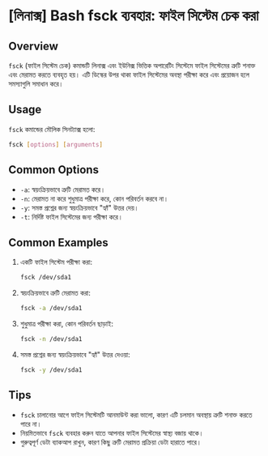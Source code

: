 # [লিনাক্স] Bash fsck ব্যবহার: ফাইল সিস্টেম চেক করা

## Overview
`fsck` (ফাইল সিস্টেম চেক) কমান্ডটি লিনাক্স এবং ইউনিক্স ভিত্তিক অপারেটিং সিস্টেমে ফাইল সিস্টেমের ত্রুটি শনাক্ত এবং মেরামত করতে ব্যবহৃত হয়। এটি ডিস্কের উপর থাকা ফাইল সিস্টেমের অবস্থা পরীক্ষা করে এবং প্রয়োজন হলে সমস্যাগুলি সমাধান করে।

## Usage
`fsck` কমান্ডের মৌলিক সিনট্যাক্স হলো:

```bash
fsck [options] [arguments]
```

## Common Options
- `-a`: স্বয়ংক্রিয়ভাবে ত্রুটি মেরামত করে।
- `-n`: মেরামত না করে শুধুমাত্র পরীক্ষা করে, কোন পরিবর্তন করবে না।
- `-y`: সমস্ত প্রশ্নের জন্য স্বয়ংক্রিয়ভাবে "হ্যাঁ" উত্তর দেয়।
- `-t`: নির্দিষ্ট ফাইল সিস্টেমের জন্য পরীক্ষা করে।

## Common Examples
1. একটি ফাইল সিস্টেম পরীক্ষা করা:
   ```bash
   fsck /dev/sda1
   ```

2. স্বয়ংক্রিয়ভাবে ত্রুটি মেরামত করা:
   ```bash
   fsck -a /dev/sda1
   ```

3. শুধুমাত্র পরীক্ষা করা, কোন পরিবর্তন ছাড়াই:
   ```bash
   fsck -n /dev/sda1
   ```

4. সমস্ত প্রশ্নের জন্য স্বয়ংক্রিয়ভাবে "হ্যাঁ" উত্তর দেওয়া:
   ```bash
   fsck -y /dev/sda1
   ```

## Tips
- `fsck` চালানোর আগে ফাইল সিস্টেমটি আনমাউন্ট করা ভালো, কারণ এটি চলমান অবস্থায় ত্রুটি শনাক্ত করতে পারে না।
- নিয়মিতভাবে `fsck` ব্যবহার করুন যাতে আপনার ফাইল সিস্টেমের স্বাস্থ্য বজায় থাকে।
- গুরুত্বপূর্ণ ডেটা ব্যাকআপ রাখুন, কারণ কিছু ত্রুটি মেরামত প্রক্রিয়া ডেটা হারাতে পারে।